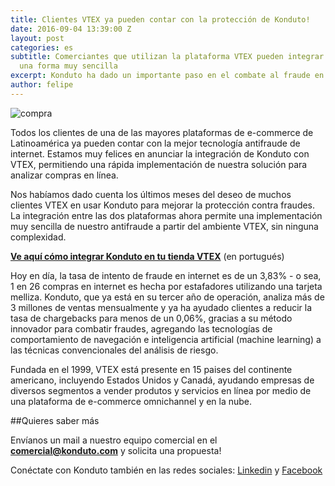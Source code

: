 ```yaml
---
title: Clientes VTEX ya pueden contar con la protección de Konduto!
date: 2016-09-04 13:39:00 Z
layout: post
categories: es
subtitle: Comerciantes que utilizan la plataforma VTEX pueden integrar Konduto de
  una forma muy sencilla
excerpt: Konduto ha dado un importante paso en el combate al fraude en línea
author: felipe
---
```


![compra](/images/160905-compra-integracao.png)

Todos los clientes de una de las mayores plataformas de e-commerce de Latinoamérica ya pueden contar con la mejor tecnología antifraude de internet. Estamos muy felices en anunciar la integración de Konduto con VTEX, permitiendo una rápida implementación de nuestra solución para analizar compras en línea. 

Nos habíamos dado cuenta los últimos meses del deseo de muchos clientes VTEX en usar Konduto para mejorar la protección contra fraudes. La integración entre las dos plataformas ahora permite una implementación muy sencilla de nuestro antifraude a partir del ambiente VTEX, sin ninguna complexidad. 

**[Ve aquí cómo integrar Konduto en tu tienda VTEX](http://ajuda.konduto.com/article/162-vtex?utm_source=konduto&utm_medium=blog-es&utm_campaign=conteudo-releasevtex)** (en portugués)

Hoy en día, la tasa de intento de fraude en internet es de un 3,83% - o sea, 1 en 26 compras en internet es hecha por estafadores utilizando una tarjeta melliza. Konduto, que ya está en su tercer año de operación, analiza más de 3 millones de ventas mensualmente y ya ha ayudado clientes a reducir la tasa de chargebacks para menos de un 0,06%, gracias a su método innovador para combatir fraudes, agregando las tecnologías de comportamiento de navegación e inteligencia artificial (machine learning) a las técnicas convencionales del análisis de riesgo. 

Fundada en el 1999, VTEX está presente en 15 paises del continente americano, incluyendo Estados Unidos y Canadá, ayudando empresas de diversos segmentos a vender produtos y servicios en línea por medio de una plataforma de e-commerce omnichannel y en la nube. 

##Quieres saber más

Envíanos un mail a nuestro equipo comercial en el **comercial@konduto.com** y solicita una propuesta! 
 
Conéctate con Konduto también en las redes sociales: [Linkedin](https://www.linkedin.com/company/konduto) y [Facebook](https://www.facebook.com/konduto)


